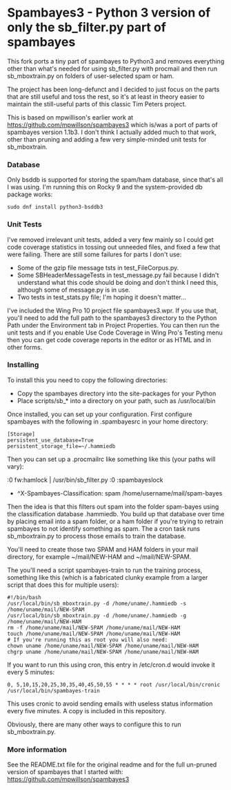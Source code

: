 # Spambayes3 - Python 3 version of only the sb_filter.py part of spambayes

This fork ports a tiny part of spambayes to Python3 and removes everything
other than what's needed for using sb_filter.py with procmail and then run
sb_mboxtrain.py on folders of user-selected spam or ham.

The project has been long-defunct and I decided to just focus on the parts
that are still useful and toss the rest, so it's at least in theory easier
to maintain the still-useful parts of this classic Tim Peters project.

This is based on mpwillison's earlier work at https://github.com/mpwillson/spambayes3 
which is/was a port of parts of spambayes version 1.1b3. I don't think I
actually added much to that work, other than pruning and adding a few very
simple-minded unit tests for sb_mboxtrain.

### Database

Only bsddb is supported for storing the spam/ham database, since that's all
I was using.  I'm running this on Rocky 9 and the system-provided db package
works:

```
sudo dnf install python3-bsddb3
```

### Unit Tests

I've removed irrelevant unit tests, added a very few mainly so I could get
code coverage statistics in tossing out unneeded files, and fixed a few
that were failing.  There are still some failures for parts I don't use:

* Some of the gzip file message tsts in test_FileCorpus.py.
* Some SBHeaderMessageTests in test_message.py fail because I didn't understand
  what this code should be doing and don't think I need this, although some
  of message.py is in use.
* Two tests in test_stats.py file; I'm hoping it doesn't matter...

I've included the Wing Pro 10 project file spambayes3.wpr.  If you use that,
you'll need to add the full path to the spambayes3 directory to the Python
Path under the Environment tab in Project Properties.  You can then run the
unit tests and if you enable Use Code Coverage in Wing Pro's Testing menu
then you can get code coverage reports in the editor or as HTML and in
other forms.

### Installing

To install this you need to copy the following directories:

* Copy the spambayes directory into the site-packages for your Python
* Place scripts/sb_* into a directory on your path, such as /usr/local/bin

Once installed, you can set up your configuration.  First configure spambayes
with the following in .spambayesrc in your home directory:

```
[Storage]
persistent_use_database=True
persistent_storage_file=~/.hammiedb
```

Then you can set up a .procmailrc like something like this (your paths
will vary):

:0 fw:hamlock
| /usr/bin/sb_filter.py
:0 :spambayeslock
* ^X-Spambayes-Classification: spam
/home/username/mail/spam-bayes

Then the idea is that this filters out spam into the folder spam-bayes using
the classification database .hammiedb. You build up that database over time
by placing email into a spam folder, or a ham folder if you're trying to
retrain spambayes to not identify something as spam. The a cron task runs
sb_mboxtrain.py to process those emails to train the database.

You'll need to create those two SPAM and HAM folders in your mail directory,
for example ~/mail/NEW-HAM and ~/mail/NEW-SPAM.

The you'll need a script spambayes-train to run the training process,
something like this (which is a fabricated clunky example from a larger
script that does this for multiple users):

```
#!/bin/bash
/usr/local/bin/sb_mboxtrain.py -d /home/uname/.hammiedb -s /home/uname/mail/NEW-SPAM
/usr/local/bin/sb_mboxtrain.py -d /home/uname/.hammiedb -g /home/uname/mail/NEW-HAM
rm -f /home/uname/mail/NEW-SPAM /home/uname/mail/NEW-HAM
touch /home/uname/mail/NEW-SPAM /home/uname/mail/NEW-HAM
# If you're running this as root you will also need:
chown uname /home/uname/mail/NEW-SPAM /home/uname/mail/NEW-HAM
chgrp uname /home/uname/mail/NEW-SPAM /home/uname/mail/NEW-HAM
```

If you want to run this using cron, this entry in /etc/cron.d would invoke it
every 5 minutes:

```
0, 5,10,15,20,25,30,35,40,45,50,55 * * * * root /usr/local/bin/cronic /usr/local/bin/spambayes-train
```

This uses cronic to avoid sending emails with useless status information every
five minutes.  A copy is included in this repository.

Obviously, there are many other ways to configure this to run sb_mboxtrain.py.

### More information

See the README.txt file for the original readme and for the full un-pruned
version of spambayes that I started with: https://github.com/mpwillson/spambayes3


